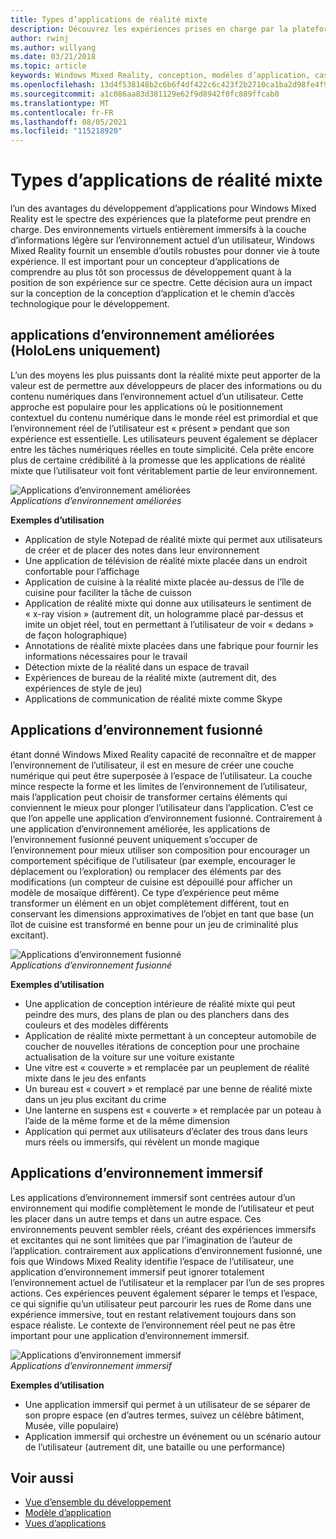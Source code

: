```yaml
---
title: Types d’applications de réalité mixte
description: Découvrez les expériences prises en charge par la plateforme de réalité mixte, des environnements immersifs à la couche d’informations légère sur l’environnement d’un utilisateur.
author: rwinj
ms.author: willyang
ms.date: 03/21/2018
ms.topic: article
keywords: Windows Mixed Reality, conception, modèles d’application, casque de réalité mixte, casque Windows Mixed reality, casque de réalité virtuelle, HoloLens
ms.openlocfilehash: 13d4f538148b2c6b6f4df422c6c423f2b2710ca1ba2d98fe4f952c14284035f8
ms.sourcegitcommit: a1c086aa83d381129e62f9d8942f0fc889ffcab0
ms.translationtype: MT
ms.contentlocale: fr-FR
ms.lasthandoff: 08/05/2021
ms.locfileid: "115218920"
---
```

# <a name="types-of-mixed-reality-apps"></a>Types d’applications de réalité mixte

l’un des avantages du développement d’applications pour Windows Mixed Reality est le spectre des expériences que la plateforme peut prendre en charge. Des environnements virtuels entièrement immersifs à la couche d’informations légère sur l’environnement actuel d’un utilisateur, Windows Mixed Reality fournit un ensemble d’outils robustes pour donner vie à toute expérience. Il est important pour un concepteur d’applications de comprendre au plus tôt son processus de développement quant à la position de son expérience sur ce spectre. Cette décision aura un impact sur la conception de la conception d’application et le chemin d’accès technologique pour le développement.

## <a name="enhanced-environment-apps-hololens-only"></a>applications d’environnement améliorées (HoloLens uniquement)

L’un des moyens les plus puissants dont la réalité mixte peut apporter de la valeur est de permettre aux développeurs de placer des informations ou du contenu numériques dans l’environnement actuel d’un utilisateur. Cette approche est populaire pour les applications où le positionnement contextuel du contenu numérique dans le monde réel est primordial et que l’environnement réel de l’utilisateur est « présent » pendant que son expérience est essentielle. Les utilisateurs peuvent également se déplacer entre les tâches numériques réelles en toute simplicité. Cela prête encore plus de certaine crédibilité à la promesse que les applications de réalité mixte que l’utilisateur voit font véritablement partie de leur environnement.

![Applications d’environnement améliorées](images/enhancedenvironmentapps-640px.jpg)<br>
*Applications d’environnement améliorées*

**Exemples d’utilisation**
* Application de style Notepad de réalité mixte qui permet aux utilisateurs de créer et de placer des notes dans leur environnement
* Une application de télévision de réalité mixte placée dans un endroit confortable pour l’affichage
* Application de cuisine à la réalité mixte placée au-dessus de l’île de cuisine pour faciliter la tâche de cuisson
* Application de réalité mixte qui donne aux utilisateurs le sentiment de « x-ray vision » (autrement dit, un hologramme placé par-dessus et imite un objet réel, tout en permettant à l’utilisateur de voir « dedans » de façon holographique)
* Annotations de réalité mixte placées dans une fabrique pour fournir les informations nécessaires pour le travail
* Détection mixte de la réalité dans un espace de travail
* Expériences de bureau de la réalité mixte (autrement dit, des expériences de style de jeu)
* Applications de communication de réalité mixte comme Skype

## <a name="blended-environment-apps"></a>Applications d’environnement fusionné

étant donné Windows Mixed Reality capacité de reconnaître et de mapper l’environnement de l’utilisateur, il est en mesure de créer une couche numérique qui peut être superposée à l’espace de l’utilisateur. La couche mince respecte la forme et les limites de l’environnement de l’utilisateur, mais l’application peut choisir de transformer certains éléments qui conviennent le mieux pour plonger l’utilisateur dans l’application. C’est ce que l’on appelle une application d’environnement fusionné. Contrairement à une application d’environnement améliorée, les applications de l’environnement fusionné peuvent uniquement s’occuper de l’environnement pour mieux utiliser son composition pour encourager un comportement spécifique de l’utilisateur (par exemple, encourager le déplacement ou l’exploration) ou remplacer des éléments par des modifications (un compteur de cuisine est dépouillé pour afficher un modèle de mosaïque différent). Ce type d’expérience peut même transformer un élément en un objet complètement différent, tout en conservant les dimensions approximatives de l’objet en tant que base (un îlot de cuisine est transformé en benne pour un jeu de criminalité plus excitant).

![Applications d’environnement fusionné](images/blendedenvironmentapps-640px.jpg)<br>
*Applications d’environnement fusionné*

**Exemples d’utilisation**
* Une application de conception intérieure de réalité mixte qui peut peindre des murs, des plans de plan ou des planchers dans des couleurs et des modèles différents
* Application de réalité mixte permettant à un concepteur automobile de coucher de nouvelles itérations de conception pour une prochaine actualisation de la voiture sur une voiture existante
* Une vitre est « couverte » et remplacée par un peuplement de réalité mixte dans le jeu des enfants
* Un bureau est « couvert » et remplacé par une benne de réalité mixte dans un jeu plus excitant du crime
* Une lanterne en suspens est « couverte » et remplacée par un poteau à l’aide de la même forme et de la même dimension
* Application qui permet aux utilisateurs d’éclater des trous dans leurs murs réels ou immersifs, qui révèlent un monde magique

## <a name="immersive-environment-apps"></a>Applications d’environnement immersif

Les applications d’environnement immersif sont centrées autour d’un environnement qui modifie complètement le monde de l’utilisateur et peut les placer dans un autre temps et dans un autre espace. Ces environnements peuvent sembler réels, créant des expériences immersifs et excitantes qui ne sont limitées que par l’imagination de l’auteur de l’application. contrairement aux applications d’environnement fusionné, une fois que Windows Mixed Reality identifie l’espace de l’utilisateur, une application d’environnement immersif peut ignorer totalement l’environnement actuel de l’utilisateur et la remplacer par l’un de ses propres actions. Ces expériences peuvent également séparer le temps et l’espace, ce qui signifie qu’un utilisateur peut parcourir les rues de Rome dans une expérience immersive, tout en restant relativement toujours dans son espace réaliste. Le contexte de l’environnement réel peut ne pas être important pour une application d’environnement immersif.

![Applications d’environnement immersif](images/windows-mixed-reality-640px.jpg)<br>
*Applications d’environnement immersif*

**Exemples d’utilisation**
* Une application immersif qui permet à un utilisateur de se séparer de son propre espace (en d’autres termes, suivez un célèbre bâtiment, Musée, ville populaire)
* Application immersif qui orchestre un événement ou un scénario autour de l’utilisateur (autrement dit, une bataille ou une performance)

## <a name="see-also"></a>Voir aussi

* [Vue d’ensemble du développement](../develop/development.md)
* [Modèle d’application](app-model.md)
* [Vues d’applications](app-views.md)
